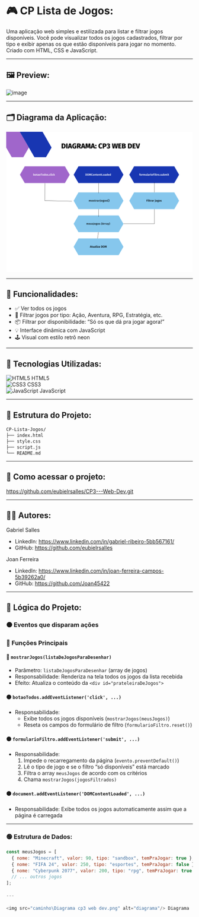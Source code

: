 # 🎮 CP Lista de Jogos:

Uma aplicação web simples e estilizada para listar e filtrar jogos disponíveis. Você pode visualizar todos os jogos cadastrados, filtrar por tipo e exibir apenas os que estão disponíveis para jogar no momento. Criado com HTML, CSS e JavaScript.

---

## 🖼️ Preview:

![image](https://github.com/user-attachments/assets/ab10501e-2b49-4add-9d22-479e0162e7e7)

---

## 🗂️ Diagrama da Aplicação:

<img src="caminho\Diagrama cp3 web dev.png" alt="diagrama"/>

---

## 🚀 Funcionalidades:

- ✅ Ver todos os jogos
- 🎯 Filtrar jogos por tipo: Ação, Aventura, RPG, Estratégia, etc.
- 📦 Filtrar por disponibilidade: “Só os que dá pra jogar agora!”
- 💡 Interface dinâmica com JavaScript
- 🕹️ Visual com estilo retrô neon

---

## 🧰 Tecnologias Utilizadas:

<img src="https://cdn.jsdelivr.net/gh/devicons/devicon/icons/html5/html5-original.svg" alt="HTML5" width="25"/> HTML5  
<img src="https://cdn.jsdelivr.net/gh/devicons/devicon/icons/css3/css3-original.svg" alt="CSS3" width="25"/> CSS3  
<img src="https://cdn.jsdelivr.net/gh/devicons/devicon/icons/javascript/javascript-original.svg" alt="JavaScript" width="25"/> JavaScript

---

## 📁 Estrutura do Projeto:

```
CP-Lista-Jogos/
├── index.html
├── style.css
├── script.js
└── README.md
```

---

## 🔗 Como acessar o projeto:

https://github.com/eubielrsalles/CP3---Web-Dev.git

---

## 👨‍💻 Autores:

Gabriel Salles  
- LinkedIn: https://www.linkedin.com/in/gabriel-ribeiro-5bb567161/
- GitHub: https://github.com/eubielrsalles

Joan Ferreira
- LinkedIn: https://www.linkedin.com/in/joan-ferreira-campos-5b39262a0/ 
- GitHub: https://github.com/Joan45422

---

## 🧠 Lógica do Projeto:

### 🟠 Eventos que disparam ações
### 🔵 Funções Principais

#### 🔵 `mostrarJogos(listaDeJogosParaDesenhar)`
- Parâmetro: `listaDeJogosParaDesenhar` (array de jogos)
- Responsabilidade: Renderiza na tela todos os jogos da lista recebida
- Efeito: Atualiza o conteúdo da `<div id="prateleiraDeJogos">`

#### 🟠 `botaoTodos.addEventListener('click', ...)`
- Responsabilidade:
  - Exibe todos os jogos disponíveis (`mostrarJogos(meusJogos)`)
  - Reseta os campos do formulário de filtro (`formularioFiltro.reset()`)

#### 🟠 `formularioFiltro.addEventListener('submit', ...)`
- Responsabilidade:
  1. Impede o recarregamento da página (`evento.preventDefault()`)
  2. Lê o tipo de jogo e se o filtro “só disponíveis” está marcado
  3. Filtra o array `meusJogos` de acordo com os critérios
  4. Chama `mostrarJogos(jogosFiltrados)`

#### 🟠 `document.addEventListener('DOMContentLoaded', ...)`
- Responsabilidade: Exibe todos os jogos automaticamente assim que a página é carregada

---

### 🟢 Estrutura de Dados:

```js
const meusJogos = [
  { nome: "Minecraft", valor: 90, tipo: "sandbox", temPraJogar: true },
  { nome: "FIFA 24", valor: 250, tipo: "esportes", temPraJogar: false },
  { nome: "Cyberpunk 2077", valor: 200, tipo: "rpg", temPraJogar: true },
  // ... outros jogos
];

---

<img src="caminho\Diagrama cp3 web dev.png" alt="diagrama"/> Diagrama